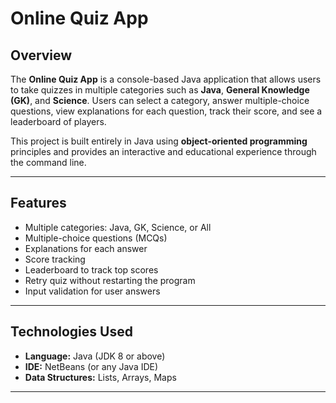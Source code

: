 # Online Quiz App

## Overview
The **Online Quiz App** is a console-based Java application that allows users to take quizzes in multiple categories such as **Java**, **General Knowledge (GK)**, and **Science**. Users can select a category, answer multiple-choice questions, view explanations for each question, track their score, and see a leaderboard of players.

This project is built entirely in Java using **object-oriented programming** principles and provides an interactive and educational experience through the command line.

---

## Features
- Multiple categories: Java, GK, Science, or All
- Multiple-choice questions (MCQs)
- Explanations for each answer
- Score tracking
- Leaderboard to track top scores
- Retry quiz without restarting the program
- Input validation for user answers

---

## Technologies Used
- **Language:** Java (JDK 8 or above)
- **IDE:** NetBeans (or any Java IDE)
- **Data Structures:** Lists, Arrays, Maps

---
